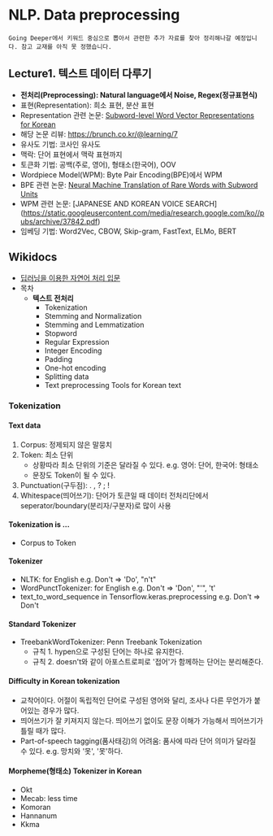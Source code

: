 # NLP. Data preprocessing 
`Going Deeper에서 키워드 중심으로 뽑아서 관련한 추가 자료를 찾아 정리해나갈 예정입니다. 참고 교재를 아직 못 정했습니다.` 
    

## Lecture1. 텍스트 데이터 다루기 
* **전처리(Preprocessing): Natural language에서 Noise, Regex(정규표현식)**
* 표현(Representation): 희소 표현, 분산 표현
* Representation 관련 논문: [Subword-level Word Vector Representations for Korean](https://www.aclweb.org/anthology/P18-1226.pdf)
* 해당 논문 리뷰: https://brunch.co.kr/@learning/7
* 유사도 기법: 코사인 유사도  
* 맥락: 단어 표현에서 맥락 표현까지 
* 토큰화 기법: 공백(주로, 영어), 형태소(한국어), OOV
* Wordpiece Model(WPM): Byte Pair Encoding(BPE)에서 WPM
* BPE 관련 논문: [Neural Machine Translation of Rare Words with Subword Units](https://arxiv.org/pdf/1508.07909.pdf)
* WPM 관련 논문: [JAPANESE AND KOREAN VOICE SEARCH] (https://static.googleusercontent.com/media/research.google.com/ko//pubs/archive/37842.pdf)
* 임베딩 기법: Word2Vec, CBOW, Skip-gram, FastText, ELMo, BERT
  



## Wikidocs

* [딥러닝을 이용한 자연어 처리 입문](https://wikidocs.net/22660)
* 목차
	- **텍스트 전처리**
		- Tokenization 
		- Stemming and Normalization
		- Stemming and Lemmatization
		- Stopword
		- Regular Expression
		- Integer Encoding 
		- Padding 
		- One-hot encoding 
		- Splitting data 
		- Text preprocessing Tools for Korean text
    
### Tokenization 
#### Text data
1. Corpus: 정제되지 않은 말뭉치
2. Token: 최소 단위
	* 상황따라 최소 단위의 기준은 달라질 수 있다. e.g. 영어: 단어, 한국어: 형태소
	* 문장도 Token이 될 수 있다. 
3. Punctuation(구두점): . , ? ; !
4. Whitespace(띄어쓰기): 단어가 토큰일 때 데이터 전처리단에서 seperator/boundary(분리자/구분자)로 많이 사용
   
#### Tokenization is ... 
* Corpus to Token 
  
#### Tokenizer
* NLTK: for English e.g. Don't => 'Do', "n't"
* WordPunctTokenizer: for English e.g. Don't => 'Don', "'", 't'
* text_to_word_sequence in Tensorflow.keras.preprocessing e.g. Don't => Don't 

#### Standard Tokenizer
* TreebankWordTokenizer: Penn Treebank Tokenization
	- 규칙 1. hypen으로 구성된 단어는 하나로 유지한다.
	- 규칙 2. doesn't와 같이 아포스트로피로 '접어'가 함께하는 단어는 분리해준다.

#### Difficulty in Korean tokenization 
* 교착어이다. 어절이 독립적인 단어로 구성된 영어와 달리, 조사나 다른 무언가가 붙어있는 경우가 많다. 
* 띄어쓰기가 잘 키져지지 않는다. 띄어쓰기 없이도 문장 이해가 가능해서 띄어쓰기가 틀릴 때가 많다. 
* Part-of-speech tagging(품사태깅)의 어려움: 품사에 따라 단어 의미가 달라질 수 있다. e.g. 망치와 '못', '못'하다. 

#### Morpheme(형태소) Tokenizer in Korean 
* Okt
* Mecab: less time
* Komoran
* Hannanum
* Kkma